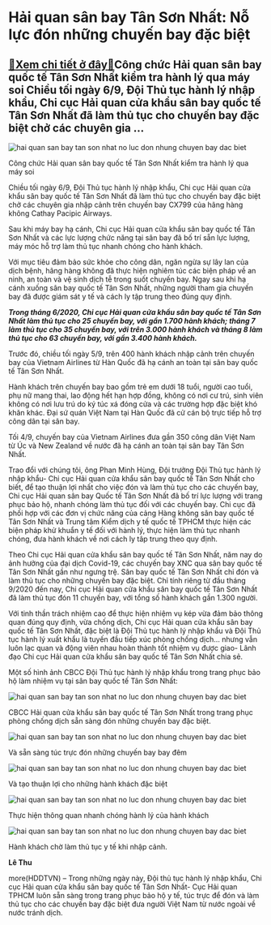 Hải quan sân bay Tân Sơn Nhất: Nỗ lực đón những chuyến bay đặc biệt
===================================================================

[:gift:Xem chi tiết ở đây:gift:](https://hddtvn.com/hai-quan-san-bay-tan-son-nhat-no-luc-don-nhung-chuyen-bay-dac-biet/)Công chức Hải quan sân bay quốc tế Tân Sơn Nhất kiểm tra hành lý qua máy soi Chiều tối ngày 6/9, Đội Thủ tục hành lý nhập khẩu, Chi cục Hải quan cửa khẩu sân bay quốc tế Tân Sơn Nhất đã làm thủ tục cho chuyến bay đặc biệt chở các chuyên gia …
--------------------------------------------------------------------------------------------------------------------------------------------------------------------------------------------------------------------------------------------------





![hai quan san bay tan son nhat no luc don nhung chuyen bay dac biet](https://haiquanonline.com.vn/stores/news_dataimages/hoalt/092020/06/17/in_article/0622_IMG-2745_1.jpg?rt=20200906191533 "Hải quan sân bay Tân Sơn Nhất: Nỗ lực đón những chuyến bay đặc biệt")


Công chức Hải quan sân bay quốc tế Tân Sơn Nhất kiểm tra hành lý qua máy soi



Chiều tối ngày 6/9, Đội Thủ tục hành lý nhập khẩu, Chi cục Hải quan cửa khẩu sân bay quốc tế Tân Sơn Nhất đã làm thủ tục cho chuyến bay đặc biệt chở các chuyên gia nhập cảnh trên chuyến bay CX799 của hãng hàng không Cathay Pacipic Airways.


Sau khi máy bay hạ cánh, Chi cục Hải quan cửa khẩu sân bay quốc tế Tân Sơn Nhất và các lực lượng chức năng tại sân bay đã bố trí sẵn lực lượng, máy móc hỗ trợ làm thủ tục nhanh chóng cho hành khách.


Với mục tiêu đảm bảo sức khỏe cho công dân, ngăn ngừa sự lây lan của dịch bệnh, hãng hàng không đã thực hiện nghiêm túc các biện pháp về an ninh, an toàn và vệ sinh dịch tễ trong suốt chuyến bay. Ngay sau khi hạ cánh xuống sân bay quốc tế Tân Sơn Nhất, những người tham gia chuyến bay đã được giám sát y tế và cách ly tập trung theo đúng quy định.





***Trong tháng 6/2020, Chi cục Hải quan cửa khẩu sân bay quốc tế Tân Sơn Nhất làm thủ tục cho 25 chuyến bay, với gần 1.700 hành khách; tháng 7 làm thủ tục cho 35 chuyến bay, với trên 3.000 hành khách và tháng 8 làm thủ tục cho 63 chuyến bay, với gần 3.400 hành khách.***



Trước đó, chiều tối ngày 5/9, trên 400 hành khách nhập cảnh trên chuyến bay của Vietnam Airlines từ Hàn Quốc đã hạ cánh an toàn tại sân bay quốc tế Tân Sơn Nhất.


Hành khách trên chuyến bay bao gồm trẻ em dưới 18 tuổi, người cao tuổi, phụ nữ mang thai, lao động hết hạn hợp đồng, không có nơi cư trú, sinh viên không có nơi lưu trú do ký túc xá đóng cửa và các trường hợp đặc biệt khó khăn khác. Đại sứ quán Việt Nam tại Hàn Quốc đã cử cán bộ trực tiếp hỗ trợ công dân tại sân bay.


Tối 4/9, chuyến bay của Vietnam Airlines đưa gần 350 công dân Việt Nam từ Úc và New Zealand về nước đã hạ cánh an toàn tại sân bay Tân Sơn Nhất.


Trao đổi với chúng tôi, ông Phan Minh Hùng, Đội trưởng Đội Thủ tục hành lý nhập khẩu- Chi cục Hải quan cửa khẩu sân bay quốc tế Tân Sơn Nhất cho biết, để tạo thuận lợi nhất cho việc đón và làm thủ tục cho các chuyến bay, Chi cục Hải quan sân bay Quốc tế Tân Sơn Nhất đã bố trí lực lượng với trang phục bảo hộ, nhanh chóng làm thủ tục đối với các chuyến bay. Chi cục đã phối hợp với các đơn vị chức năng của cảng Hàng không sân bay quốc tế Tân Sơn Nhất và Trung tâm Kiểm dịch y tế quốc tế TPHCM thực hiện các biện pháp khử khuẩn y tế đối với hành lý, thực hiện làm thủ tục nhanh chóng, đưa hành khách về nơi cách ly tâp trung theo quy định.


Theo Chi cục Hải quan cửa khẩu sân bay quốc tế Tân Sơn Nhất, năm nay do ảnh hưởng của đại dịch Covid-19, các chuyến bay XNC qua sân bay quốc tế Tân Sơn Nhất gần như ngưng trệ. Sân bay quốc tế Tân Sơn Nhất chỉ đón và làm thủ tục cho những chuyến bay đặc biệt. Chỉ tính riêng từ đầu tháng 9/2020 đến nay, Chi cục Hải quan cửa khẩu sân bay quốc tế Tân Sơn Nhất đã làm thủ tục đón 11 chuyến bay, với tổng số hành khách gần 1.300 người.


Với tinh thần trách nhiệm cao để thực hiện nhiệm vụ kép vừa đảm bảo thông quan đúng quy định, vừa chống dịch, Chi cục Hải quan cửa khẩu sân bay quốc tế Tân Sơn Nhất, đặc biệt là Đội Thủ tục hành lý nhập khẩu và Đội Thủ tục hành lý xuất khẩu là tuyến đầu tiếp xúc phòng chống dịch… nhưng vẫn luôn lạc quan và động viên nhau hoàn thành tốt nhiệm vụ được giao- Lãnh đạo Chi cục Hải quan cửa khẩu sân bay quốc tế Tân Sơn Nhất chia sẻ.


Một số hình ảnh CBCC Đội Thủ tục hành lý nhập khẩu trong trang phục bảo hộ làm nhiệm vụ tại sân bay quốc tế Tân Sơn Nhất:





![hai quan san bay tan son nhat no luc don nhung chuyen bay dac biet](https://haiquanonline.com.vn/stores/news_dataimages/hoalt/092020/06/17/in_article/0615_IMG-2748_1.jpg?rt=20200906191533 "Hải quan sân bay Tân Sơn Nhất: Nỗ lực đón những chuyến bay đặc biệt")


CBCC Hải quan cửa khẩu sân bay quốc tế Tân Sơn Nhất trong trang phục phòng chống dịch sẵn sàng đón những chuyến bay đặc biệt.






![hai quan san bay tan son nhat no luc don nhung chuyen bay dac biet](https://haiquanonline.com.vn/stores/news_dataimages/hoalt/092020/06/18/in_article/1911_IMG-2755.jpg?rt=20200906191533 "Hải quan sân bay Tân Sơn Nhất: Nỗ lực đón những chuyến bay đặc biệt")


Và sẵn sàng túc trực đón những chuyến bay bay đêm






![hai quan san bay tan son nhat no luc don nhung chuyen bay dac biet](https://haiquanonline.com.vn/stores/news_dataimages/hoalt/092020/06/17/in_article/0619_IMG-2747_1.jpg?rt=20200906191533 "Hải quan sân bay Tân Sơn Nhất: Nỗ lực đón những chuyến bay đặc biệt")


Và tạo thuận lợi cho những hành khách đặc biệt






![hai quan san bay tan son nhat no luc don nhung chuyen bay dac biet](https://haiquanonline.com.vn/stores/news_dataimages/hoalt/092020/06/17/in_article/0612_IMG-2750_1.jpg?rt=20200906191533 "Hải quan sân bay Tân Sơn Nhất: Nỗ lực đón những chuyến bay đặc biệt")


Thực hiện thông quan nhanh chóng hành lý của hành khách






![hai quan san bay tan son nhat no luc don nhung chuyen bay dac biet](https://haiquanonline.com.vn/stores/news_dataimages/hoalt/092020/06/18/in_article/1907_IMG-2756.jpg?rt=20200906191533 "Hải quan sân bay Tân Sơn Nhất: Nỗ lực đón những chuyến bay đặc biệt")


Hành khách chờ làm thủ tục y tế khi nhập cảnh.




**Lê Thu**



more(HDDTVN) – Trong những ngày này, Đội thủ tục hành lý nhập khẩu, Chi cục Hải quan cửa khẩu sân bay quốc tế Tân Sơn Nhất- Cục Hải quan TPHCM luôn sẵn sàng trong trang phục bảo hộ y tế, túc trực để đón và làm thủ tục cho các chuyến bay đặc biệt đưa người Việt Nam từ nước ngoài về nước tránh dịch.

